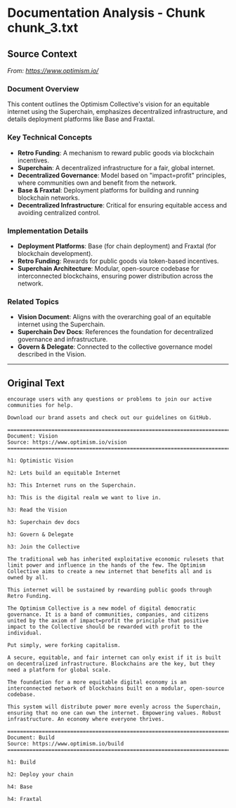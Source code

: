 # Documentation Analysis - Chunk chunk_3.txt

## Source Context
*From: https://www.optimism.io/*

### Document Overview  
This content outlines the Optimism Collective's vision for an equitable internet using the Superchain, emphasizes decentralized infrastructure, and details deployment platforms like Base and Fraxtal.  

### Key Technical Concepts  
- **Retro Funding**: A mechanism to reward public goods via blockchain incentives.  
- **Superchain**: A decentralized infrastructure for a fair, global internet.  
- **Decentralized Governance**: Model based on "impact=profit" principles, where communities own and benefit from the network.  
- **Base & Fraxtal**: Deployment platforms for building and running blockchain networks.  
- **Decentralized Infrastructure**: Critical for ensuring equitable access and avoiding centralized control.  

### Implementation Details  
- **Deployment Platforms**: Base (for chain deployment) and Fraxtal (for blockchain development).  
- **Retro Funding**: Rewards for public goods via token-based incentives.  
- **Superchain Architecture**: Modular, open-source codebase for interconnected blockchains, ensuring power distribution across the network.  

### Related Topics  
- **Vision Document**: Aligns with the overarching goal of an equitable internet using the Superchain.  
- **Superchain Dev Docs**: References the foundation for decentralized governance and infrastructure.  
- **Govern & Delegate**: Connected to the collective governance model described in the Vision.

---

## Original Text
```
encourage users with any questions or problems to join our active communities for help.

Download our brand assets and check out our guidelines on GitHub.

================================================================================
Document: Vision
Source: https://www.optimism.io/vision
================================================================================

h1: Optimistic Vision

h2: Lets build an equitable Internet

h3: This Internet runs on the Superchain.

h3: This is the digital realm we want to live in.

h3: Read the Vision

h3: Superchain dev docs

h3: Govern & Delegate

h3: Join the Collective

The traditional web has inherited exploitative economic rulesets that limit power and influence in the hands of the few. The Optimism Collective aims to create a new internet that benefits all and is owned by all.

This internet will be sustained by rewarding public goods through Retro Funding.

The Optimism Collective is a new model of digital democratic governance. It is a band of communities, companies, and citizens united by the axiom of impact=profit the principle that positive impact to the Collective should be rewarded with profit to the individual.

Put simply, were forking capitalism.

A secure, equitable, and fair internet can only exist if it is built on decentralized infrastructure. Blockchains are the key, but they need a platform for global scale.

The foundation for a more equitable digital economy is an interconnected network of blockchains built on a modular, open-source codebase.

This system will distribute power more evenly across the Superchain, ensuring that no one can own the internet. Empowering values. Robust infrastructure. An economy where everyone thrives.

================================================================================
Document: Build
Source: https://www.optimism.io/build
================================================================================

h1: Build

h2: Deploy your chain

h4: Base

h4: Fraxtal

```
